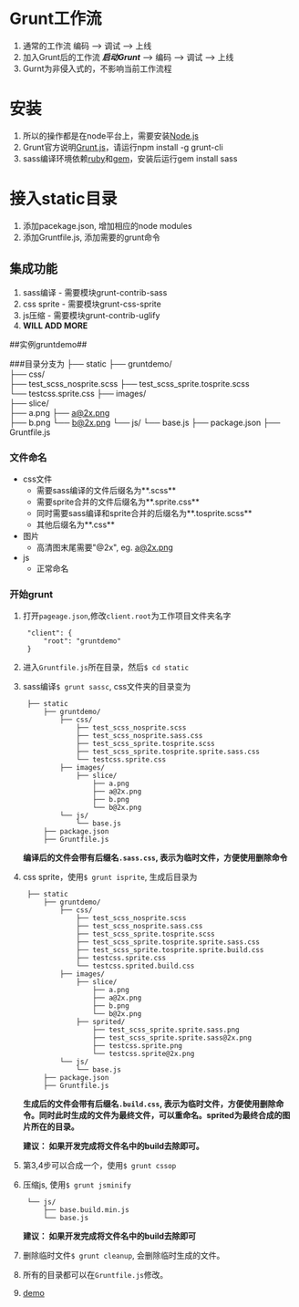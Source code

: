 # Grunt工作流 #
1. 通常的工作流 编码 --> 调试 --> 上线
2. 加入Grunt后的工作流  ***启动Grunt*** --> 编码 --> 调试 --> 上线
3. Gurnt为非侵入式的，不影响当前工作流程

# 安装 #
1. 所以的操作都是在node平台上，需要安装[Node.js](http://www.nodejs.org/)
2. Grunt官方说明[Grunt.js](http://gruntjs.com/)，请运行npm install -g grunt-cli
3. sass编译环境依赖[ruby](https://www.ruby-lang.org/zh_cn/downloads/)和[gem](http://rubygems.org/pages/download)，安装后运行gem install sass

# 接入static目录 #
1. 添加pacekage.json, 增加相应的node modules
2. 添加Gruntfile.js, 添加需要的grunt命令

## 集成功能 ##
1. sass编译 - 需要模块grunt-contrib-sass
2. css sprite - 需要模块grunt-css-sprite
3. js压缩 - 需要模块grunt-contrib-uglify
4. **WILL ADD MORE**

##实例gruntdemo##

###目录分支为
    ├── static
		├── gruntdemo/                
	        ├── css/    
	            ├── test_scss_nosprite.scss
				├── test_scss_sprite.tosprite.scss   
				└── testcss.sprite.css 
	        ├── images/    
	            ├── slice/    
	                ├── a.png
	                ├── a@2x.png        
	                ├── b.png
	                └── b@2x.png
	        └── js/
	            └── base.js
		├── package.json
	    ├── Gruntfile.js
           

### 文件命名

* css文件
	* 需要sass编译的文件后缀名为**.scss**
	* 需要sprite合并的文件后缀名为**.sprite.css**
	* 同时需要sass编译和sprite合并的后缀名为**.tosprite.scss**
	* 其他后缀名为**.css**
* 图片
	* 高清图末尾需要"@2x", eg. a@2x.png
* js
	* 正常命名

### 开始grunt
1. 打开`pageage.json`,修改`client.root`为工作项目文件夹名字

	 	"client": {
	        "root": "gruntdemo"
	    }


2. 进入`Gruntfile.js`所在目录，然后`$ cd static`

3. sass编译`$ grunt sassc`, css文件夹的目录变为
		
	    ├── static
			├── gruntdemo/                
		        ├── css/    
		            ├── test_scss_nosprite.scss
					├── test_scss_nosprite.sass.css
					├── test_scss_sprite.tosprite.scss
					├── test_scss_sprite.tosprite.sprite.sass.css    
					└── testcss.sprite.css 
		        ├── images/    
		            ├── slice/    
		                ├── a.png
		                ├── a@2x.png        
		                ├── b.png
		                └── b@2x.png
		        └── js/
		            └── base.js
			├── package.json
		    ├── Gruntfile.js

	**编译后的文件会带有后缀名`.sass.css`, 表示为临时文件，方便使用删除命令**

4. css sprite，使用`$ grunt isprite`, 生成后目录为
	 	    
		├── static
			├── gruntdemo/                
		        ├── css/    
		            ├── test_scss_nosprite.scss
					├── test_scss_nosprite.sass.css
					├── test_scss_sprite.tosprite.scss
					├── test_scss_sprite.tosprite.sprite.sass.css  
					├── test_scss_sprite.tosprite.sprite.build.css    
					├── testcss.sprite.css
					└── testcss.sprited.build.css 
		        ├── images/    
		            ├── slice/    
		                ├── a.png
		                ├── a@2x.png        
		                ├── b.png
		                └── b@2x.png
		            ├── sprited/    
		                ├── test_scss_sprite.sprite.sass.png
		                ├── test_scss_sprite.sprite.sass@2x.png    
		                ├── testcss.sprite.png
		                └── testcss.sprite@2x.png
		        └── js/
		            └── base.js
			├── package.json
		    ├── Gruntfile.js

	**生成后的文件会带有后缀名`.build.css`, 表示为临时文件，方便使用删除命令。同时此时生成的文件为最终文件，可以重命名。sprited为最终合成的图片所在的目录。**
	
	**建议： 如果开发完成将文件名中的build去除即可。**

5. 第3,4步可以合成一个，使用`$ grunt cssop`
6. 压缩js, 使用`$ grunt jsminify`
		        
		└── js/
			├── base.build.min.js
		    └── base.js
	**建议： 如果开发完成将文件名中的build去除即可**	
	
7. 删除临时文件`$ grunt cleanup`, 会删除临时生成的文件。

8. 所有的目录都可以在`Gruntfile.js`修改。

9. [demo](https://github.com/glenzhang/grunt) 
